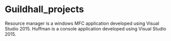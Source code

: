 # Guildhall_projects
Resource manager is a windows MFC application developed using Visual Studio 2015.
Huffman is a console application developed using Visual Studio 2015.
